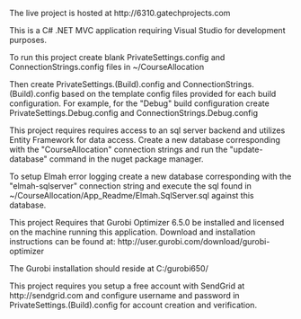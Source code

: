 
<p>The live project is hosted at http://6310.gatechprojects.com </p>

<p>This is a C# .NET MVC application requiring Visual Studio for development purposes.</p>

<p>To run this project create blank PrivateSettings.config and ConnectionStrings.config files in ~/CourseAllocation</p>

<p>Then create PrivateSettings.(Build).config and ConnectionStrings.(Build).config based on the template config files provided for each build configuration.  For example, for the "Debug" build configuration create PrivateSettings.Debug.config and ConnectionStrings.Debug.config<p/>

<p>This project requires requires access to an sql server backend and utilizes Entity Framework for data access.  Create a new database corresponding with the "CourseAllocation" connection strings and run the "update-database" command in the nuget package manager.</p>

<p>To setup Elmah error logging create a new database corresponding with the "elmah-sqlserver" connection string and execute the sql found in  ~/CourseAllocation/App_Readme/Elmah.SqlServer.sql against this database.</p>


<p>This project Requires that Gurobi Optimizer 6.5.0 be installed and licensed on the machine running this application.  Download and installation instructions can be found at: http://user.gurobi.com/download/gurobi-optimizer</p>
<p>The Gurobi installation should reside at C:/gurobi650/ </p>


<p>This project requires you setup a free account with SendGrid at http://sendgrid.com and configure username and password in PrivateSettings.(Build).config for account creation and verification.</p>
